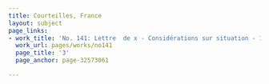 ```yaml
---
title: Courteilles, France
layout: subject
page_links:
- work_title: 'No. 141: Lettre  de x - Considérations sur situation - 1781/09/30'
  work_url: pages/works/no141
  page_title: '3'
  page_anchor: page-32573061

---
```

